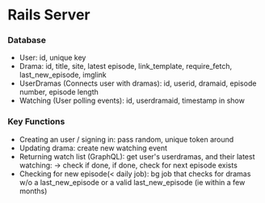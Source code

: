 # Rails Server

### Database 

* User: id, unique key
* Drama: id, title, site, latest episode, link_template, require_fetch, last_new_episode, imglink
* UserDramas (Connects user with dramas): id, userid, dramaid, episode number, episode length
* Watching (User polling events): id, userdramaid, timestamp in show

### Key Functions

* Creating an user / signing in: pass random, unique token around
* Updating drama: create new watching event
* Returning watch list (GraphQL): get user's userdramas, and their latest watching: -> check if done, if done, check for next episode exists
* Checking for new episode(< daily job): bg job that checks for dramas w/o a last_new_episode or a valid last_new_episode (ie within a few months)
